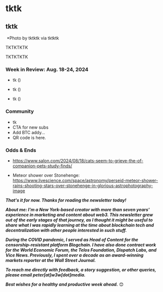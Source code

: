 <!--

Share on LinkedIn and/or Twitter...

- Twitter: https://www.mlb.com/news/sean-manaea-surprises-fans-playing-softball-in-central-park

- LinkedIn: https://blog.cloudflare.com/declaring-your-aindependence-block-ai-bots-scrapers-and-crawlers-with-a-single-click

- Substack (subs): https://hbr.org/2024/08/why-wisdom-work-is-the-new-knowledge-work

- https://decrypt.co/243920/unfk-gives-artists-10000-for-community-prank-mocking-gary-gensler

- Harrison's concert for Bangladesh is now streaming: https://www.salon.com/2024/08/09/george-harrison-concert-for-bangladesh/ | https://lnk.to/TheConcertForBangladesh

- https://www.space.com/stars-near-sun-milky-way-history-gaia-space-telescope

- https://www.washingtonpost.com/dc-md-va/2024/08/05/12-year-old-maryland-fishing-award-first-female/

- https://themerkle.com/understanding-the-relationship-between-market-cap-and-token-price-a-closer-look/

- An old link from CoinDesk re: intersection of AI and crypto. Could also be a good subscriber link.  https://www.coindesk.com/consensus-magazine/2024/05/23/why-decentralized-ai-is-gaining-steam/

-->

# tktk
## tktk

![]()
*Photo by tktktk via tktktk


TKTKTKTK

TKTKTKTK









<!--


# How '80s boxing offers insights for fixing our broken internet.
## Yes, tech's heavyweights should duke it out. But the little guys need their title shots as well.

![](https://upload.wikimedia.org/wikipedia/commons/1/1a/Sugar-ray-leonard_vs_Benitez.jpg)
*Photo by tktktk via tktktk






<!-- 450-word riff on the madness of Worldcoin, new WSJ article.

Sam Altman's WorldCoin project




Why not aim AI at all the fakery and lies that are already out there, so it helps us catch the stuff rather than aid in its proliferation?

The impulse to create a new coin is strong. Not invented here.

Why can't you just send them bitcoin at fixed intervals?


-->

<!--

# Why government is a necessary but imperfect tool against Big Tech
## Part 1 of 3 in a series about the levers for countering the platforms' oligarchy

![Close-up of a Monopoly board game](https://w3w.news/img/ged-carroll-2500.jpg)
*Photo by Ged Carroll via Flickr under [Creative Commons License](https://creativecommons.org/licenses/by/2.0/). Photo cropped slightly from [Carroll's original](https://www.flickr.com/photos/renaissancechambara/2951844423/in/photolist-5uQYvn-jaRcES-qvxovj-qggAJN-qgfVi1-qxDHqe-pAPYbQ-2XNYr-qgpuSt-qxPsuM-qggAkb-pB4ohP-J5Pmx-5uQY4v-pAPXZY-qgfWHA-qxDKsF-pAPZ6A-3J6xoG-8ujMau-38PKDo-38PKRE-38PKKY-74kf47-xDw5K-38KbyF-e51418-xDw7b-5RKRwp-xDw9S-xDwCw-xDw49-7ML5A1-xDwHj-7ML5Xj-7ML5ns-PnzCb3-7MG6dn-7MG5BK-7MG6UT-7ML6jJ-7ML6Rf-xDw8A-xDwFM-xDw2j-xDvZr-6X5WUA-xDvX7-GKR5fB-8cqFAn).*

_By_ [_Peter A. McKay_](https://pmckay.com)

**When mass usage of the web began spreading** back in the 1990s, absolutely no one was giddily rooting for a day to come when just a handful of giant public companies, all based in a single country and worth [over $1 trillion each](https://finance.yahoo.com/news/trillion-dollar-companies-222307746.html), might dictate how everyone on earth experiences the web.

That was definitely *not* the goal. Yet here we are, facing exactly such as status quo.

I do still hold out hope the situation can be solved, however. Call me naive, but I see three major levers we can pull to make the web a more egalitarian place, as it was envisioned [early on](https://peteramckay.medium.com/a-brief-release-history-of-the-web-aeef5bb3b814).

Each lever has its own strengths and weaknesses, conveniently demonstrated by events of just the last few weeks, as I'll describe below.

No single one of these things alone can fix the ills of Big Tech -- a crucial qualifier I think we sometimes forget. But I believe a sustained combination of them, each used in proper measure over time, would make a massive difference for the better.

### 1) Government

This is perhaps the most obvious and well-publicized lever of late. The great strengths of the government are its unique powers under law and the sheer scale of its resources, which are a handy counterweight to the vast fortunes of Big Tech.

For example, in a court proceeding such as the U.S. Department of Justice's [successful antitrust suit](https://www.theverge.com/24215684/doj-jonathan-kanter-antitrust-google-monopoly-verdict-win-decoder-podcast-interview) against Google, decided earlier this month, the tech giant couldn't just delay interminably, run up the plaintiff's legal fees, and outlast it, as Google might have done with a smaller private-sector rival.

Of course, there's also the legislative option of writing entirely new laws to counter the downsides of emerging technologies as society adopts them. Congress is currently weighing a number of proposals in that vein regarding both crypto and AI, including a bill [passed by the Senate](https://decrypt.co/244411/u-s-senate-passes-anti-deepfake-law-targeting-non-consensual-pornography) on Monday creating civil penalties for pornographic "deepfake" images made without the depicted person's consent.

In my opinion, that's a great idea. But the bill also neatly illustrates one of the weaknesses of government action: It's slow.

In order to go into force as law, that Senate proposal still has to pass the 435-member House of Representatives as well and be signed by the President. Until that happens, really, no actual good has been accomplished. No one's actually been protected from anything.  

The situation is made even more dire by the currently heightened polarization of U.S. To a historic degree, the current Congress has been demonstrably unproductive in terms of ushering bills through all the steps to signage.








### 2) Reputation

Big Tech companies don't want to lose customers, and their employees like to cast themselves as good people in general. Maybe we can use that to cajole or convince them simply to act better on their own.

- FB kills anti-misinformation tool https://www.npr.org/2024/08/14/nx-s1-5074143/meta-shutters-tool-used-to-fight-disinformation-despite-outcry | Nieman: https://www.niemanlab.org/2024/08/does-legacy-news-help-or-hurt-in-the-fight-against-election-misinformation/

### 3) Evolution

Build and adopt new products in lieu of the Death Stars' stuff to break their grip on markets and mindshare. Notice I didn't call this process "innovation" - a somewhat abused word these days that only addresses makers' part of the equation. Users also have to play a role here by purposefully trying and migrating to new tools.

Frankly, I'd say some measure of each of the above approaches is probably in order right now, depending on which company and product category one is discussing. But in general, the option that's the most powerful, underutilized, and least discussed is the third - evolution.

As long as our conversation about tech is premised on the idea that everyone absolutely has to use Facebook until the sun flickers out in the sky, Facebook wins. Ditto with assuming Google's permanent dominance in search, Amazon's in retail, and so on.

Unfortunately, this is exactly what most tech press and even some people in the tech industry itself tend to assume, often tacitly. These assumptions then have a nasty way of becoming self-fulfilling.

The good news is that so could a vision of a world with less oligarchy if more people simply dared to imagine it, then set about making it happen, step by step.
Users' role: 

- USDC issuer Circle's CEO said tap to pay is coming soon to the iPhone. ([Decrypt](https://decrypt.co/244853/usdc-tap-to-pay-on-apple-iphone-incoming-soon-circle-ceo))





_By_ [_Peter A. McKay_](https://pmckay.com)

**When I was a teenager,** you did not need to be an avid fight fan at all to be aware of three truly world-famous boxers: Mike Tyson, Buster Douglas, and Sugar Ray Leonard.

The one term the press frequently used to describe Mike Tyson in his heyday was "bully." He represents Big Tech.

Buster Douglas is in Iron Mike's weight class, so he's literally capable of going toe-to-toe with him. That's helpful as a starting point, of course, and he can sometimes deal Tyson a significant loss.

That said, any success he has against Mike is doomed to be fleeting. He's ultimately just not really at the same dazzling talent level. Plus he's big and slow. Yes, Douglas on his best day can be Tyson when he's having a bad day. But if they're *both* having a good day, Tyson wins every time.

Hence Douglas is like the government trying to regulate tech.

Leonard isn't in Tyson's weight class, but they're arguably of similar skill levels considering that they're both in the Boxing Hall of Fame. (Douglas isn't.) But if Leonard succeeds enough, he can always go up in weight class. So who knows what his ceiling is.

Hence Leonard is like a startup.  

-->

<!--

Leftovers from last week...

- **The token market's summer swoon continued.** Selling [on Thursday](https://www.coindesk.com/markets/2024/08/15/bitcoin-tumbles-back-under-58k-as-crypto-quickly-crumbles-thursday-afternoon/) as investors favored U.S. stocks over crypto. As of late Friday in New York, bitcoin posted a 7-day decline of 4%, while ether was down 1%. Meanwhile, the global crypto market's valuation was steady at $2.1 trillion, according to [CoinMarketCap](https://coinmarketcap.com/).

- https://www.wsj.com/articles/how-the-crowdstrike-tech-outage-reignited-a-battle-over-the-heart-of-microsoft-systems-72b62c90?st=x8ztqwydvihed5o&reflink=desktopwebshare_permalink

- Marathon is putting $250 million into bitcoin. https://decrypt.co/244925/bitcoin-miner-marathon-digital-stock-jumps-250-million

- New Crypto4Harris group forms: https://www.reuters.com/world/us/crypto-democrats-rally-behind-harris-campaign-push-policy-revamp-2024-08-15/ | Other  politics updates: https://www.nbcnews.com/politics/2024-election/republicans-claim-betrayal-cryptocurrency-pac-backs-democrats-rcna166470 | https://www.theblock.co/post/311304/senate-majority-leader-chuck-schumer-sets-goal-to-pass-crypto-legislation-by-the-end-of-this-year | https://www.cnbc.com/2024/08/14/schumer-says-crypto-legislation-can-pass-the-senate-this-year-on-crypto4harris-.html

- **Mixed news on crypto from major Wall Street firms:**  https://www.coindesk.com/markets/2024/08/16/bitcoin-ether-held-in-blackrock-etfs-cross-those-of-grayscales-for-the-first-time/ | Fidelity exploring several new products. https://www.theblock.co/post/311266/fidelity-head-of-digital-asset-management-suggests-stablecoins-tokenized-treasurys-and-onchain-credit-may-be-in-the-offing | Morgan Stanley has a big position in bitcoin ETFs. https://www.theblock.co/post/311289/morgan-stanley-reveals-187-million-position-in-blackrocks-spot-bitcoin-etf-nearly-sells-out-of-gbtc-in-q2 | Vanguard won't launch crypto ETFs. https://www.theblock.co/post/311258/new-vanguard-ceo-says-asset-manager-will-not-be-launching-crypto-etfs

-->


### Week in Review: Aug. 18-24, 2024



- tk ([]())

- tk ([]())

- tk ([]())

### Community

- tk
- CTA for new subs <!-- Pickup from last week -->
- Add BTC addy...
- QR code is here. <!-- Create image, upload to https://w3w.news/btc-tipjar -->

### Odds & Ends

- https://www.salon.com/2024/08/18/cats-seem-to-grieve-the-of-companion-pets-study-finds/

- Meteor shower over Stonehenge: https://www.livescience.com/space/astronomy/perseid-meteor-shower-rains-shooting-stars-over-stonehenge-in-glorious-astrophotography-image


_**That's it for now. Thanks for reading the newsletter today!**_

_**About me: I'm a New York-based creator with more than seven years' experience in marketing and content about web3. This newsletter grew out of the early stages of that journey, as I thought it might be useful to share what I was rapidly learning at the time about blockchain tech and decentralization with other people interested in such stuff.**_

 _**During the COVID pandemic, I served as Head of Content for the censorship-resistant platform Blogchain. I have also done contract work for the World Economic Forum, the Telos Foundation, Dispatch Labs, and Vice News. Previously, I spent over a decade as an award-winning markets reporter at the Wall Street Journal.**_

 _**To reach me directly with feedback, a story suggestion, or other queries, please email peter[at]w3w[dot]media.**_

 _**Best wishes for a healthy and productive week ahead.**_ 😊
